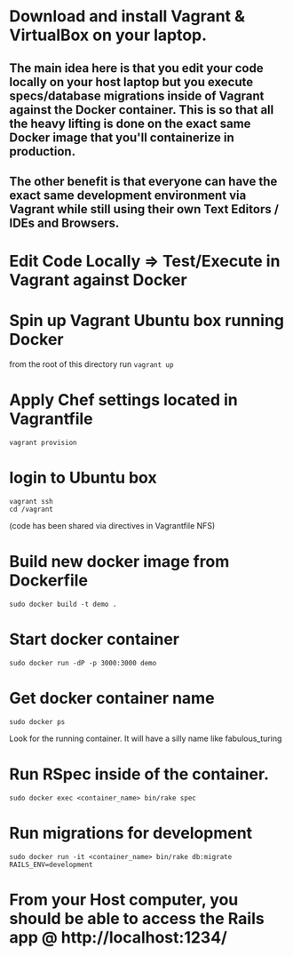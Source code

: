 # Download and install Vagrant & VirtualBox on your laptop.
## The main idea here is that you edit your code locally on your host laptop but you execute specs/database migrations inside of Vagrant against the Docker container. This is so that all the heavy lifting is done on the exact same Docker image that you'll containerize in production.

## The other benefit is that everyone can have the exact same development environment via Vagrant while still using their own Text Editors / IDEs and Browsers.

# Edit Code Locally => Test/Execute in Vagrant against Docker

###

# Spin up Vagrant Ubuntu box running Docker

from the root of this directory run `vagrant up`

# Apply Chef settings located in Vagrantfile
``` shell
vagrant provision
```
# login to Ubuntu box
``` shell
vagrant ssh
cd /vagrant
```
(code has been shared via directives in Vagrantfile NFS)


# Build new docker image from Dockerfile
``` shell
sudo docker build -t demo .
```

# Start docker container 
``` shell
sudo docker run -dP -p 3000:3000 demo
```

# Get docker container name 
``` shell
sudo docker ps
```
Look for the running container. It will have a silly name like fabulous_turing

# Run RSpec inside of the container.
``` shell
sudo docker exec <container_name> bin/rake spec
```
# Run migrations for development
``` shell
sudo docker run -it <container_name> bin/rake db:migrate RAILS_ENV=development
```
# From your Host computer, you should be able to access the Rails app @ http://localhost:1234/